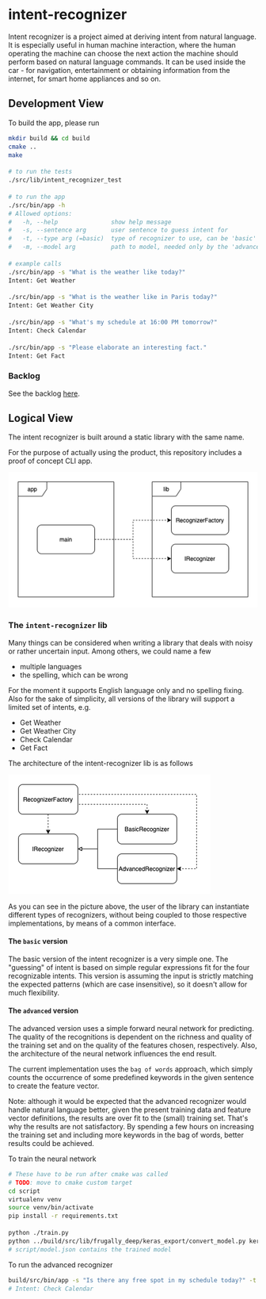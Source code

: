 # intent-recognizer

Intent recognizer is a project aimed at deriving intent from natural language. It is especially useful in human machine interaction,
where the human operating the machine can choose the next action the machine should perform based on natural language commands.
It can be used inside the car - for navigation, entertainment or obtaining information from the internet, for smart home appliances and so on.

## Development View

To build the app, please run
```bash
mkdir build && cd build
cmake ..
make

# to run the tests
./src/lib/intent_recognizer_test

# to run the app
./src/bin/app -h
# Allowed options:
#   -h, --help               show help message
#   -s, --sentence arg       user sentence to guess intent for
#   -t, --type arg (=basic)  type of recognizer to use, can be 'basic' or 'advanced'
#   -m, --model arg          path to model, needed only by the 'advanced' type

# example calls
./src/bin/app -s "What is the weather like today?"
Intent: Get Weather

./src/bin/app -s "What is the weather like in Paris today?"
Intent: Get Weather City

./src/bin/app -s "What's my schedule at 16:00 PM tomorrow?"
Intent: Check Calendar

./src/bin/app -s "Please elaborate an interesting fact."
Intent: Get Fact
```

### Backlog

See the backlog [here](BACKLOG.md).

## Logical View

The intent recognizer is built around a static library with the same name.

For the purpose of actually using the product, this repository includes a proof of concept CLI app.

![High-level view](doc/images/high-level.png)

### The `intent-recognizer` lib

Many things can be considered when writing a library that deals with noisy or rather uncertain input.
Among others, we could name a few

* multiple languages
* the spelling, which can be wrong

For the moment it supports English language only and no spelling fixing. 
Also for the sake of simplicity, all versions of the library will support a limited set of intents, e.g.

* Get Weather
* Get Weather City
* Check Calendar
* Get Fact

The architecture of the intent-recognizer lib is as follows

![Library architecture](doc/images/lib.png)

As you can see in the picture above, the user of the library can instantiate different types of recognizers, without being coupled to those respective implementations, by means of a common interface.

#### The `basic` version

The basic version of the intent recognizer is a very simple one. The "guessing" of intent is based
on simple regular expressions fit for the four recognizable intents.
This version is assuming the input is strictly matching the expected patterns (which are case insensitive), so it doesn't allow for much flexibility.

#### The `advanced` version

The advanced version uses a simple forward neural network for predicting.
The quality of the recognitions is dependent on the richness and quality of the training set and
on the quality of the features chosen, respectively. Also, the architecture of the neural network
influences the end result.

The current implementation uses the `bag of words` approach, which simply counts the occurrence of some
predefined keywords in the given sentence to create the feature vector.

Note: although it would be expected that the advanced recognizer would handle natural language better,
given the present training data and feature vector definitions, the results are over fit to the (small)
training set. That's why the results are not satisfactory. By spending a few hours on increasing the
training set and including more keywords in the bag of words, better results could be achieved.

To train the neural network
```bash
# These have to be run after cmake was called
# TODO: move to cmake custom target
cd script
virtualenv venv
source venv/bin/activate
pip install -r requirements.txt

python ./train.py
python ../build/src/lib/frugally_deep/keras_export/convert_model.py keras_model.h5 model.json
# script/model.json contains the trained model
```

To run the advanced recognizer
```bash
build/src/bin/app -s "Is there any free spot in my schedule today?" -t advanced -m script/model.json
# Intent: Check Calendar
```